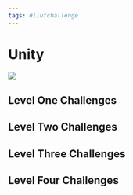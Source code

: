 ```yaml
---
tags: #llufchallenge
---
```



# Unity


![](https://i.imgur.com/XHz3NBf.png)

## Level One Challenges 

## Level Two Challenges 

## Level Three Challenges 

## Level Four Challenges 